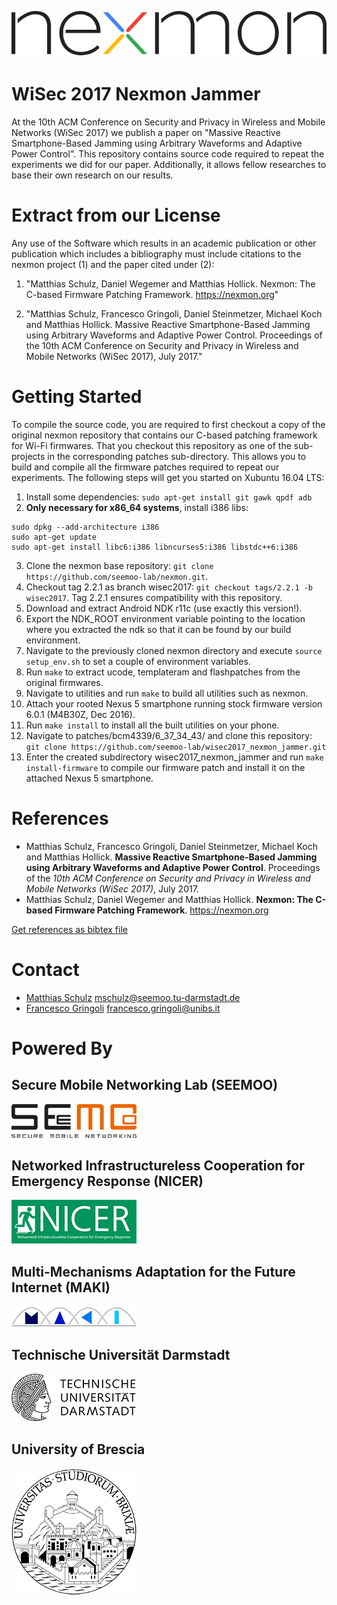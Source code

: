 ![NexMon logo](https://github.com/seemoo-lab/nexmon/raw/master/gfx/nexmon.png)

# WiSec 2017 Nexmon Jammer

At the 10th ACM Conference on Security and Privacy in Wireless and Mobile Networks (WiSec 2017) 
we publish a paper on "Massive Reactive Smartphone-Based Jamming using Arbitrary Waveforms and 
Adaptive Power Control". This repository contains source code required to repeat the
experiments we did for our paper. Additionally, it allows fellow researches to base their own
research on our results.

# Extract from our License

Any use of the Software which results in an academic publication or
other publication which includes a bibliography must include
citations to the nexmon project (1) and the paper cited under (2):

1. "Matthias Schulz, Daniel Wegemer and Matthias Hollick. Nexmon:
    The C-based Firmware Patching Framework. https://nexmon.org"

2. "Matthias Schulz, Francesco Gringoli, Daniel Steinmetzer, Michael
    Koch and Matthias Hollick. Massive Reactive Smartphone-Based
    Jamming using Arbitrary Waveforms and Adaptive Power Control.
    Proceedings of the 10th ACM Conference on Security and Privacy
    in Wireless and Mobile Networks (WiSec 2017), July 2017."

# Getting Started

To compile the source code, you are required to first checkout a copy of the original nexmon
repository that contains our C-based patching framework for Wi-Fi firmwares. That you checkout
this repository as one of the sub-projects in the corresponding patches sub-directory. This 
allows you to build and compile all the firmware patches required to repeat our experiments.
The following steps will get you started on Xubuntu 16.04 LTS:

1. Install some dependencies: `sudo apt-get install git gawk qpdf adb`
2. **Only necessary for x86_64 systems**, install i386 libs: 

  ```
  sudo dpkg --add-architecture i386
  sudo apt-get update
  sudo apt-get install libc6:i386 libncurses5:i386 libstdc++6:i386
  ```
3. Clone the nexmon base repository: `git clone https://github.com/seemoo-lab/nexmon.git`.
4. Checkout tag 2.2.1 as branch wisec2017: `git checkout tags/2.2.1 -b wisec2017`. Tag 2.2.1 ensures compatibility with this repository.
5. Download and extract Android NDK r11c (use exactly this version!).
6. Export the NDK_ROOT environment variable pointing to the location where you extracted the ndk so that it can be found by our build environment.
7. Navigate to the previously cloned nexmon directory and execute `source setup_env.sh` to set a couple of environment variables.
8. Run `make` to extract ucode, templateram and flashpatches from the original firmwares.
9. Navigate to utilities and run `make` to build all utilities such as nexmon.
10. Attach your rooted Nexus 5 smartphone running stock firmware version 6.0.1 (M4B30Z, Dec 2016).
11. Run `make install` to install all the built utilities on your phone.
12. Navigate to patches/bcm4339/6_37_34_43/ and clone this repository: `git clone https://github.com/seemoo-lab/wisec2017_nexmon_jammer.git`
13. Enter the created subdirectory wisec2017_nexmon_jammer and run `make install-firmware` to compile our firmware patch and install it on the attached Nexus 5 smartphone.

# References

* Matthias Schulz, Francesco Gringoli, Daniel Steinmetzer, Michael Koch and Matthias Hollick. **Massive Reactive Smartphone-Based Jamming using Arbitrary Waveforms and Adaptive Power Control**. Proceedings of the *10th ACM Conference on Security and Privacy in Wireless and Mobile Networks (WiSec 2017)*, July 2017.
* Matthias Schulz, Daniel Wegemer and Matthias Hollick. **Nexmon: The C-based Firmware Patching Framework**. https://nexmon.org

[Get references as bibtex file](https://nexmon.org/bib)

# Contact

* [Matthias Schulz](https://seemoo.tu-darmstadt.de/mschulz) <mschulz@seemoo.tu-darmstadt.de>
* [Francesco Gringoli](http://netweb.ing.unibs.it/~gringoli/) <francesco.gringoli@unibs.it>

# Powered By

## Secure Mobile Networking Lab (SEEMOO)
<a href="https://www.seemoo.tu-darmstadt.de">![SEEMOO logo](https://github.com/seemoo-lab/nexmon/raw/master/gfx/seemoo.png)</a>
## Networked Infrastructureless Cooperation for Emergency Response (NICER)
<a href="https://www.nicer.tu-darmstadt.de">![NICER logo](https://github.com/seemoo-lab/nexmon/raw/master/gfx/nicer.png)</a>
## Multi-Mechanisms Adaptation for the Future Internet (MAKI)
<a href="http://www.maki.tu-darmstadt.de/">![MAKI logo](https://github.com/seemoo-lab/nexmon/raw/master/gfx/maki.png)</a>
## Technische Universität Darmstadt
<a href="https://www.tu-darmstadt.de/index.en.jsp">![TU Darmstadt logo](https://github.com/seemoo-lab/nexmon/raw/master/gfx/tudarmstadt.png)</a>
## University of Brescia
<a href="http://netweb.ing.unibs.it/">![University of Brescia logo](https://github.com/seemoo-lab/nexmon/raw/master/gfx/brescia.png)</a>
